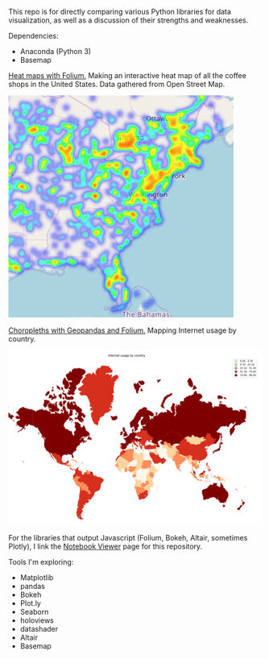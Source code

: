 This repo is for directly comparing various Python libraries for data visualization, as well as a discussion of their strengths and weaknesses.

Dependencies:
* Anaconda (Python 3)
* Basemap

[Heat maps with Folium.](http://nbviewer.jupyter.org/github/dovinmu/python-viz-notebooks/blob/master/heatmaps_folium.ipynb) Making an interactive heat map of all the coffee shops in the United States. Data gathered from Open Street Map.

![Heat map of the United States coffee shops](data/coffeeshops_heatmap_folium_cropped.png)

[Choropleths with Geopandas and Folium.](http://nbviewer.jupyter.org/github/dovinmu/python-viz-notebooks/blob/master/choropleths.ipynb) Mapping Internet usage by country.

![Choropleth of Internet usage by country](data/internet_choropleth_geopandas_cropped.png)

For the libraries that output Javascript (Folium, Bokeh, Altair, sometimes Plotly), I link the [Notebook Viewer](http://nbviewer.jupyter.org/github/dovinmu/python-viz-notebooks/tree/master/) page for this repository.

Tools I'm exploring:
 * Matplotlib
 * pandas
 * Bokeh
 * Plot.ly
 * Seaborn
 * holoviews
 * datashader
 * Altair
 * Basemap
